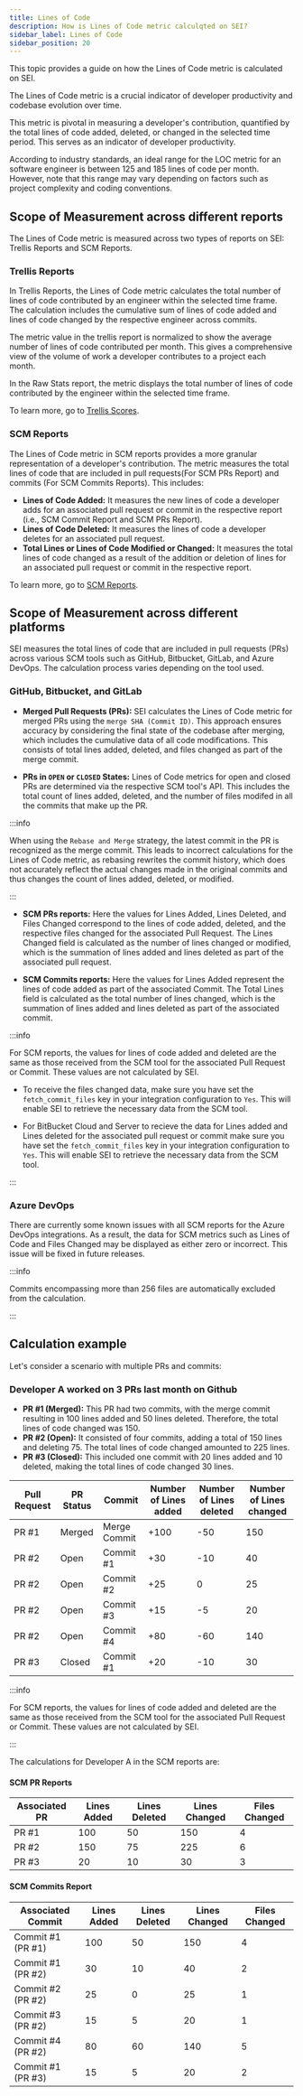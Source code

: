```yaml
---
title: Lines of Code
description: How is Lines of Code metric calculqted on SEI?
sidebar_label: Lines of Code
sidebar_position: 20
---
```


This topic provides a guide on how the Lines of Code metric is calculated on SEI.

The Lines of Code metric is a crucial indicator of developer productivity and codebase evolution over time. 

This metric is pivotal in measuring a developer's contribution, quantified by the total lines of code added, deleted, or changed in the selected time period. This serves as an indicator of developer productivity. 

According to industry standards, an ideal range for the LOC metric for an software engineer is between 125 and 185 lines of code per month. However, note that this range may vary depending on factors such as project complexity and coding conventions.



## Scope of Measurement across different reports

The Lines of Code metric is measured across two types of reports on SEI: Trellis Reports and SCM Reports.

### Trellis Reports

In Trellis Reports, the Lines of Code metric calculates the total number of lines of code contributed by an engineer within the selected time frame. The calculation includes the cumulative sum of lines of code added and lines of code changed by the respective engineer across commits. 

The metric value in the trellis report is normalized to show the average number of lines of code contributed per month. This gives a comprehensive view of the volume of work a developer contributes to a project each month.

In the Raw Stats report, the metric displays the total number of lines of code contributed by the engineer within the selected time frame.

To learn more, go to [Trellis Scores](../../sei-metrics-and-reports/trellis-score.md).

### SCM Reports

The Lines of Code metric in SCM reports provides a more granular representation of a developer's contribution. The metric measures the total lines of code that are included in pull requests(For SCM PRs Report) and commits (For SCM Commits Reports). This includes:

* **Lines of Code Added:** It measures the new lines of code a developer adds for an associated pull request or commit in the respective report (i.e., SCM Commit Report and SCM PRs Report).
* **Lines of Code Deleted:** It measures the lines of code a developer deletes for an associated pull request.
* **Total Lines or Lines of Code Modified or Changed:** It measures the total lines of code changed as a result of the addition or deletion of lines for an associated pull request or commit in the respective report.

To learn more, go to [SCM Reports](../../sei-metrics-and-reports/velocity-metrics-reports/scm-reports.md).

## Scope of Measurement across different platforms

SEI measures the total lines of code that are included in pull requests (PRs) across various SCM tools such as GitHub, Bitbucket, GitLab, and Azure DevOps. The calculation process varies depending on the tool used. 

### GitHub, Bitbucket, and GitLab

* **Merged Pull Requests (PRs):** SEI calculates the Lines of Code metric for merged PRs using the `merge SHA (Commit ID)`. This approach ensures accuracy by considering the final state of the codebase after merging, which includes the cumulative data of all code modifications. This consists of total lines added, deleted, and files changed as part of the merge commit.

* **PRs in `OPEN` or `CLOSED` States:** Lines of Code metrics for open and closed PRs are determined via the respective SCM tool's API. This includes the total count of lines added, deleted, and the number of files modifed in all the commits that make up the PR.

:::info

When using the `Rebase and Merge` strategy, the latest commit in the PR is recognized as the merge commit. This leads to incorrect calculations for the Lines of Code metric, as rebasing rewrites the commit history, which does not accurately reflect the actual changes made in the original commits and thus changes the count of lines added, deleted, or modified.

:::

* **SCM PRs reports:** Here the values for Lines Added, Lines Deleted, and Files Changed correspond to the lines of code added, deleted, and the respective files changed for the associated Pull Request. The Lines Changed field is calculated as the number of lines changed or modified, which is the summation of lines added and lines deleted as part of the associated pull request.

* **SCM Commits reports:** Here the values for Lines Added represent the lines of code added as part of the associated Commit. The Total Lines field is calculated as the total number of lines changed, which is the summation of lines added and lines deleted as part of the associated commit.

:::info

For SCM reports, the values for lines of code added and deleted are the same as those received from the SCM tool for the associated Pull Request or Commit. These values are not calculated by SEI.

* To receive the files changed data, make sure you have set the `fetch_commit_files` key in your integration configuration to `Yes`. This will enable SEI to retrieve the necessary data from the SCM tool.

* For BitBucket Cloud and Server to recieve the data for Lines added and Lines deleted for the associated pull request or commit make sure you have set the `fetch_commit_files` key in your integration configuration to `Yes`. This will enable SEI to retrieve the necessary data from the SCM tool.

:::

### Azure DevOps

There are currently some known issues with all SCM reports for the Azure DevOps integrations. As a result, the data for SCM metrics such as Lines of Code and Files Changed may be displayed as either zero or incorrect. This issue will be fixed in future releases.

<!---
* **Lines of Code Metric for PRs:** For all types of PRs, the Lines of Code metrics are determined by summing the lines of code added, and changed across all associated commits for a particular Pull Request. This method provides a comprehensive view of the changes made in each individual commit and their overall impact on the codebase.
* **SCM PRs reports:** Here the values for Lines Added and Lines Deleted are calculated as the sum of the respective values from each commit associated with a pull request. The Lines Changed field is calculated as the number of lines changed or modified, which is the summation of Lines added and Lines deleted fields as calculated for the associated pull request.
* **SCM Commits reports:** Here the values for Lines Added are represent the lines added as part of the associated commit. The Total Lines field is calculated as the total number of lines changed, which is the summation of lines added and lines deleted as part of the associated commit.

-->

:::info

Commits encompassing more than 256 files are automatically excluded from the calculation.

:::

## Calculation example

Let's consider a scenario with multiple PRs and commits:

### Developer A worked on 3 PRs last month on Github

- **PR #1 (Merged):** This PR had two commits, with the merge commit resulting in 100 lines added and 50 lines deleted. Therefore, the total lines of code changed was 150.
- **PR #2 (Open):** It consisted of four commits, adding a total of 150 lines and deleting 75. The total lines of code changed amounted to 225 lines.
- **PR #3 (Closed):** This included one commit with 20 lines added and 10 deleted, making the total lines of code changed 30 lines.


| Pull Request | PR Status | Commit | Number of Lines added | Number of Lines deleted | Number of Lines changed |
| --- | --- | --- | --- | --- | --- |
| PR #1 | Merged | Merge Commit | +100 | -50 | 150 |
| PR #2 | Open | Commit #1 | +30 | -10 | 40 |
| PR #2 | Open | Commit #2 | +25 | 0 | 25 |
| PR #2 | Open | Commit #3 | +15 | -5 | 20 |
| PR #2 | Open | Commit #4 | +80 | -60 | 140 |
| PR #3 | Closed | Commit #1 | +20 | -10 | 30 |

:::info

For SCM reports, the values for lines of code added and deleted are the same as those received from the SCM tool for the associated Pull Request or Commit. These values are not calculated by SEI.

:::


The calculations for Developer A in the SCM reports are:

#### SCM PR Reports

| Associated PR | Lines Added | Lines Deleted | Lines Changed | Files Changed |
| - | - | - | - | - |
| PR #1         | 100         | 50            | 150           | 4             |
| PR #2         | 150         | 75            | 225           | 6             |
| PR #3         | 20          | 10            | 30            | 3             |

#### SCM Commits Report

| Associated Commit | Lines Added | Lines Deleted | Lines Changed | Files Changed |
| - | - |- | - | - |
| Commit #1 (PR #1) | 100         | 50            | 150           | 4             |
| Commit #1 (PR #2) | 30          | 10            | 40            | 2             |
| Commit #2 (PR #2) | 25          | 0             | 25            | 1             |
| Commit #3 (PR #2) | 15          | 5             | 20            | 1             |
| Commit #4 (PR #2) | 80          | 60            | 140           | 5             |
| Commit #1 (PR #3) | 15          | 5             | 20            | 2             |

<!---


### Developer B worked on 3 PRs last month on Azure Repos

Let's consider a scenario with multiple PRs and commits to understand how LoC is calculated for ADO:

- **PR #1 (Merged):** This PR had two commits, resulting in 50 lines added and 20 lines deleted. Therefore, the total lines of code changed was 70.
- **PR #2 (Open):** It consisted of four commits, adding a total of 120 lines and deleting 35. The total lines of code changed amounted to 155 lines.
- **PR #3 (Closed):** This included one commit with 15 lines added and 5 deleted, making the total lines of code changed 20 lines.

| Pull Request | PR Status | Commit | Number of Lines added | Number of Lines deleted | Number of Lines changed |
| - | - | - | - | - | - |
| PR #1 | Merged | Merge Commit | +50 lines added | -20 lines deleted | 70 lines |
| PR #2 | Open | Commit #1 | +30 lines added | -10 lines deleted | 40 lines |
| PR #2 | Open | Commit #2 | +25 lines added | 0 lines deleted | 25 lines |
| PR #2 | Open | Commit #3 | +15 lines added | -5 lines deleted | 20 lines |
| PR #2 | Open | Commit #4 | +50 lines added | -20 lines deleted | 70 lines |
| PR #3 | Closed | Commit #1 | +15 lines added | -5 lines deleted | 20 lines |

The calculations for Developer B in the SCM reports are:

#### SCM PR Reports

| Metric | Associated PR | Value |
| --- | --- | --- |
| Lines Added | PR #1 | 50 |
| Lines Deleted | PR #1 | 20 |
| Lines Changed | PR #1 | 70 |
| Files Changed | PR #1 | 3 |
| Lines Added | PR #2 | 30+25+15+50 = 120 |
| Lines Deleted | PR #2 | 10+0+5+20 = 35 |
| Lines Changed | PR #2 | 40+25+20+70 = 155 |
| Files Changed | PR #2 | 5 |
| Lines Added | PR #3 | 15 |
| Lines Deleted | PR #3 | 5 |
| Lines Changed | PR #3 | 20 |
| Files Changed | PR #3 | 2 |


#### SCM Commits Report

The values for Lines Added in the SCM commits report are the same as lines added as part of the associated commit. The Total Lines field is calculated as the total number of lines changed or modified i.e sum of lines added and deleted as part of the associated commit.

### Developer C is working on an Open PR with an existing PR that is merged on Azure Repos

Consider a developer working on an open PR with several commits and a merged PR on ADO:

| Pull Request | PR Status | Commit | Number of Lines added | Number of Lines deleted | Net contribution |
| - | - | - | - | - | - |
| PR #1 | Open | Commit #1 | +30 lines added | -10 lines deleted | 40 lines |
| PR #1 | Open | Commit #2 | +25 lines added | 0 lines deleted | 25 lines |
| PR #1 | Open | Commit #3 | +15 lines added | -5 lines deleted | 20 lines |
| PR #1 | Open | Commit #4 | +50 lines added | -20 lines deleted | 70 lines |
| PR #2 | Merged | Merge Commit | +10 lines added | -5 lines deleted | 15 lines |

The calculations for Developer C in the SCM reports are:

#### SCM PR Reports

| Metric | Associated PR | Value |
| - | - | - |
| Lines Added | PR #1 | 30+25+15+50 = 120  |
| Lines deleted | PR #1 | 10+5+20 = 35 |
| Lines changed | PR #1 | 40+25+20+70 = 155 |
| Files changed | PR #1 | 2 |
| Lines Added | PR #2 | 10 |
| Lines deleted | PR #2 | 5 | 
| Lines changed | PR #2 | 15 |
| Files changed | PR #2 | 1 |

#### SCM Commits Report

The values for Lines Added in the SCM commits report are the same as lines added as part of the associated commit. The Total Lines field is calculated as the total number of lines changed or modified i.e sum of lines added and deleted as part of the associated commit.

This example demonstrates how each commit within an open PR contributes to the total LoC for Azure Repos.

-->
